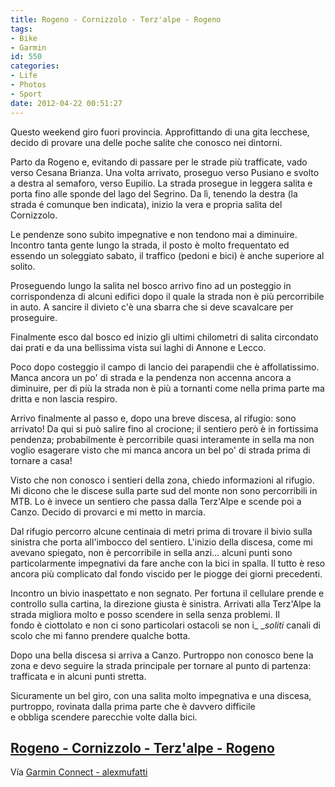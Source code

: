 ```yaml
---
title: Rogeno - Cornizzolo - Terz'alpe - Rogeno
tags:
- Bike
- Garmin
id: 550
categories:
- Life
- Photos
- Sport
date: 2012-04-22 00:51:27
---
```


Questo weekend giro fuori provincia. Approfittando di una gita lecchese, decido di provare una delle poche salite che conosco nei dintorni.

Parto da Rogeno e, evitando di passare per le strade più trafficate, vado verso Cesana Brianza. Una volta arrivato, proseguo verso Pusiano e svolto a destra al semaforo, verso Eupilio. La strada prosegue in leggera salita e porta fino alle sponde del lago del Segrino. Da lì, tenendo la destra (la strada é comunque ben indicata), inizio la vera e propria salita del Cornizzolo.

<!--more-->

Le pendenze sono subito impegnative e non tendono mai a diminuire. Incontro tanta gente lungo la strada, il posto è molto frequentato ed essendo un soleggiato sabato, il traffico (pedoni e bici) è anche superiore al solito.

Proseguendo lungo la salita nel bosco arrivo fino ad un posteggio in corrispondenza di alcuni edifici dopo il quale la strada non è più percorribile in auto. A sancire il divieto c'è una sbarra che si deve scavalcare per proseguire.

Finalmente esco dal bosco ed inizio gli ultimi chilometri di salita circondato dai prati e da una bellissima vista sui laghi di Annone e Lecco.

Poco dopo costeggio il campo di lancio dei parapendii che è affollatissimo. Manca ancora un po' di strada e la pendenza non accenna ancora a diminuire, per di più la strada non è più a tornanti come nella prima parte ma dritta e non lascia respiro.

Arrivo finalmente al passo e, dopo una breve discesa, al rifugio: sono arrivato! Da qui si può salire fino al crocione; il sentiero però è in fortissima pendenza; probabilmente è percorribile quasi interamente in sella ma non voglio esagerare visto che mi manca ancora un bel po' di strada prima di tornare a casa!


Visto che non conosco i sentieri della zona, chiedo informazioni al rifugio. Mi dicono che le discese sulla parte sud del monte non sono percorribili in MTB. Lo è invece un sentiero che passa dalla Terz'Alpe e scende poi a Canzo. Decido di provarci e mi metto in marcia.

Dal rifugio percorro alcune centinaia di metri prima di trovare il bivio sulla sinistra che porta all'imbocco del sentiero. L'inizio della discesa, come mi avevano spiegato, non è percorribile in sella anzi... alcuni punti sono particolarmente impegnativi da fare anche con la bici in spalla. Il tutto è reso ancora più complicato dal fondo viscido per le piogge dei giorni precedenti.

Incontro un bivio inaspettato e non segnato. Per fortuna il cellulare prende e controllo sulla cartina, la direzione giusta è sinistra. Arrivati alla Terz'Alpe la strada migliora molto e posso scendere in sella senza problemi. Il fondo è ciottolato e non ci sono particolari ostacoli se non i_ __soliti_ canali di scolo che mi fanno prendere qualche botta.

Dopo una bella discesa si arriva a Canzo. Purtroppo non conosco bene la zona e devo seguire la strada principale per tornare al punto di partenza: trafficata e in alcuni punti stretta.

Sicuramente un bel giro, con una salita molto impegnativa e una discesa, purtroppo, rovinata dalla prima parte che è davvero difficile e obbliga scendere parecchie volte dalla bici.

## [Rogeno - Cornizzolo - Terz'alpe - Rogeno](http://connect.garmin.com/activity/170244697)

Vía [Garmin Connect - alexmufatti](http://connect.garmin.com/explore?owner=alexmufatti)
